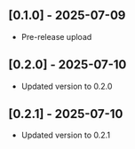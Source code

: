 
## [0.1.0] - 2025-07-09
- Pre-release upload

## [0.2.0] - 2025-07-10
- Updated version to 0.2.0

## [0.2.1] - 2025-07-10
- Updated version to 0.2.1
